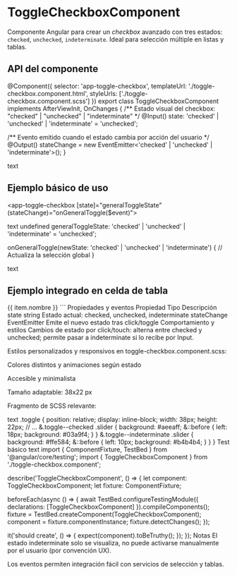 # ToggleCheckboxComponent

Componente Angular para crear un *checkbox* avanzado con tres estados: `checked`, `unchecked`, `indeterminate`. Ideal para selección múltiple en listas y tablas.

## API del componente

@Component({
selector: 'app-toggle-checkbox',
templateUrl: './toggle-checkbox.component.html',
styleUrls: ['./toggle-checkbox.component.scss']
})
export class ToggleCheckboxComponent implements AfterViewInit, OnChanges {
/** Estado visual del checkbox: "checked" | "unchecked" | "indeterminate" */
@Input() state: 'checked' | 'unchecked' | 'indeterminate' = 'unchecked';

/** Evento emitido cuando el estado cambia por acción del usuario */
@Output() stateChange = new EventEmitter<'checked' | 'unchecked' | 'indeterminate'>();
}

text

## Ejemplo básico de uso

<app-toggle-checkbox
[state]="generalToggleState"
(stateChange)="onGeneralToggle($event)">
</app-toggle-checkbox>

text
undefined
generalToggleState: 'checked' | 'unchecked' | 'indeterminate' = 'unchecked';

onGeneralToggle(newState: 'checked' | 'unchecked' | 'indeterminate') {
// Actualiza la selección global
}

text

## Ejemplo integrado en celda de tabla

<tr *ngFor="let item of items"> <td> <app-toggle-checkbox [state]="isSelected(item) ? 'checked' : 'unchecked'" (stateChange)="onRowToggle(item, $event)"> </app-toggle-checkbox> </td> <td>{{ item.nombre }}</td> </tr> ```
Propiedades y eventos
Propiedad	Tipo	Descripción
state	string	Estado actual: checked, unchecked, indeterminate
stateChange	EventEmitter	Emite el nuevo estado tras click/toggle
Comportamiento y estilos
Cambios de estado por click/touch: alterna entre checked y unchecked; permite pasar a indeterminate si lo recibe por Input.

Estilos personalizados y responsivos en toggle-checkbox.component.scss:

Colores distintos y animaciones según estado

Accesible y minimalista

Tamaño adaptable: 38x22 px

Fragmento de SCSS relevante:

text
.toggle {
  position: relative;
  display: inline-block;
  width: 38px;
  height: 22px;
  // ...
  &.toggle--checked .slider {
    background: #aeeaff;
    &::before { left: 18px; background: #03a9f4; }
  }
  &.toggle--indeterminate .slider {
    background: #ffe584;
    &::before { left: 10px; background: #b4b4b4; }
  }
}
Test básico
text
import { ComponentFixture, TestBed } from '@angular/core/testing';
import { ToggleCheckboxComponent } from './toggle-checkbox.component';

describe('ToggleCheckboxComponent', () => {
  let component: ToggleCheckboxComponent;
  let fixture: ComponentFixture<ToggleCheckboxComponent>;

  beforeEach(async () => {
    await TestBed.configureTestingModule({
      declarations: [ToggleCheckboxComponent]
    }).compileComponents();
    fixture = TestBed.createComponent(ToggleCheckboxComponent);
    component = fixture.componentInstance;
    fixture.detectChanges();
  });

  it('should create', () => {
    expect(component).toBeTruthy();
  });
});
Notas
El estado indeterminate solo se visualiza, no puede activarse manualmente por el usuario (por convención UX).

Los eventos permiten integración fácil con servicios de selección y tablas.